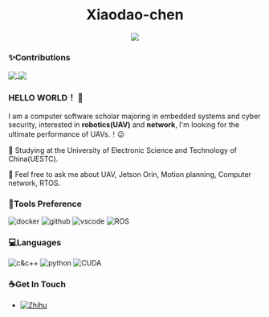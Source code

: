 <div align=center >


# Xiaodao-chen
![](https://komarev.com/ghpvc/?username=Xiaodao-chen&color=blue)

</div>


### ✨Contributions

<a href="https://github.com/siyuanwu99">
  <img align="center" src="https://github-readme-stats.vercel.app/api?username=Xiaodao-chen&show_icons=true&hide_border=true&hide_rank=true&theme=swift&hide=prs" />
</a>
<a href="https://github.com/siyuanwu99">
  <img align="center" src="https://github-readme-stats.vercel.app/api/top-langs/?username=Xiaodao-chen&hide=javascript,html,cmake,tex&layout=compact&theme=swift" />
</a>



### HELLO WORLD！ 🎉

I am a computer software scholar majoring in  embedded systems and cyber security, interested in **robotics(UAV)** and  **network**, 
I'm looking for the ultimate performance of UAVs.！😉

🏫 Studying at the University of Electronic Science and Technology of China(UESTC).

💬 Feel free to ask me about UAV, Jetson Orin, Motion planning, Computer network, RTOS.

### 🔨Tools Preference

![docker](https://wpcos-1300629776.cos.ap-chengdu.myqcloud.com/Github-Jason-xy/docker.svg) ![github](https://wpcos-1300629776.cos.ap-chengdu.myqcloud.com/Github-Jason-xy/github.svg) ![vscode](https://wpcos-1300629776.cos.ap-chengdu.myqcloud.com/Github-Jason-xy/vscode.svg) ![ROS](https://img.shields.io/badge/-ROS-lightgrey?logo=ros) 

### 💻Languages

![c&c++](https://wpcos-1300629776.cos.ap-chengdu.myqcloud.com/Github-Jason-xy/c&c++.svg) ![python](https://wpcos-1300629776.cos.ap-chengdu.myqcloud.com/Github-Jason-xy/python.svg) ![CUDA](https://img.shields.io/badge/-CUDA-yellowgreen?logo=nvidia)


### ☕Get In Touch

- [![Zhihu](https://img.shields.io/badge/dynamic/json?color=142026&labelColor=0066ff&logo=zhihu&logoColor=white&label=zhihu%20fans&query=%24.data.totalSubs&url=https%3A%2F%2Fapi.spencerwoo.com%2Fsubstats%2F%3Fsource%3Dzhihu%26queryKey%3Dchen-xiao-dao-54-40)](https://www.zhihu.com/people/chen-xiao-dao-54-40)


<!-- ### ✈Currently I am developing： -->

<!-- <a href="https://github.com/Jason-xy/Sky-explorer">
  <img align="left" src="https://github-readme-stats-jason-xy.vercel.app/api/pin/?username=Jason-xy&repo=Sky-explorer&show_owner=true" />
</a> -->
